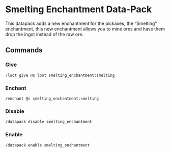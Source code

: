 # Smelting Enchantment Data-Pack

This datapack adds a new enchantment for the pickaxes, the “Smelting” enchantment, this new enchantment allows you to mine ores and have them drop the ingot instead of the raw ore.

## Commands

### Give

```
/loot give @s loot smelting_enchantment:smelting
```

### Enchant

```
/enchant @s smelting_enchantment:smelting
```

### Disable

```
/datapack disable smelting_enchantment
```

### Enable

```
/datapack enable smelting_enchantment
```
